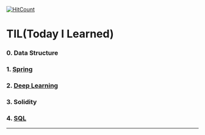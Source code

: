[![HitCount](http://hits.dwyl.io/jeeu-dev/TIL.svg)](http://hits.dwyl.io/jeeu-dev/TIL)

TIL(Today I Learned)
====================

### 0. Data Structure
### 1. [Spring](/Spring)
### 2. [Deep Learning](/Deeplearning)
### 3. Solidity
### 4. [SQL](/SQL)
-------